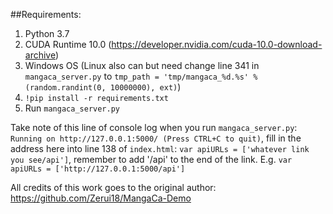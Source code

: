 ##Requirements:

1. Python 3.7
2. CUDA Runtime 10.0 (https://developer.nvidia.com/cuda-10.0-download-archive)
3. Windows OS (Linux also can but need change line 341 in `mangaca_server.py` to `tmp_path = 'tmp/mangaca_%d.%s' % (random.randint(0, 10000000), ext)`)
4. `!pip install -r requirements.txt`
5. Run `mangaca_server.py`

Take note of this line of console log when you run `mangaca_server.py`: `Running on http://127.0.0.1:5000/ (Press CTRL+C to quit)`, fill in the address here into line 138 of `index.html`: `var apiURLs = ['whatever link you see/api']`, remember to add '/api' to the end of the link.
E.g. `var apiURLs = ['http://127.0.0.1:5000/api']`

All credits of this work goes to the original author: https://github.com/Zerui18/MangaCa-Demo